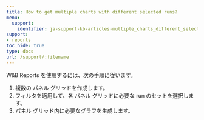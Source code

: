 ```yaml
---
title: How to get multiple charts with different selected runs?
menu:
  support:
    identifier: ja-support-kb-articles-multiple_charts_different_selected_runs
support:
- reports
toc_hide: true
type: docs
url: /support/:filename
---
```


W&B Reports を使用するには、次の手順に従います。

1. 複数の パネル グリッドを作成します。
2. フィルタを適用して、各 パネル グリッドに必要な run のセットを選択します。
3. パネル グリッド内に必要なグラフを生成します。
